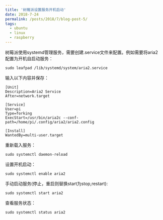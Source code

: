 ```yaml
---
title: '树莓派设置服务开机启动'
date: 2018-7-24
permalink: /posts/2018/7/blog-post-5/
tags:
  - ubuntu
  - linux
  - raspberry
---
```


树莓派使用systemd管理服务，需要创建.service文件来配置。例如需要将aria2配置为开机自启动服务：

```
sudo leafpad /lib/systemd/system/aria2.service
```

输入以下内容并保存：

```
[Unit]
Description=Aria2 Service
After=network.target

[Service]
User=pi
Type=forking
ExecStart=/usr/bin/aria2c --conf-path=/home/pi/.config/aria2/aria2.config

[Install]
WantedBy=multi-user.target
```

重新载入服务：

```
sudo systemctl daemon-reload
```

设置开机启动：

```
sudo systemctl enable aria2
```

手动启动服务(停止，重启则替换start为stop,restart):

```
sudo systemctl start aria2
```

查看服务状态：

```
sudo systemctl status aria2 
```

